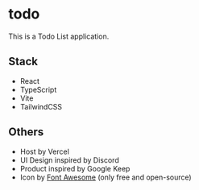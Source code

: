 # todo

This is a Todo List application.

## Stack

- React
- TypeScript
- Vite
- TailwindCSS

## Others

- Host by Vercel
- UI Design inspired by Discord
- Product inspired by Google Keep
- Icon by [Font Awesome](https://fontawesome.com/icons) (only free and open-source)
